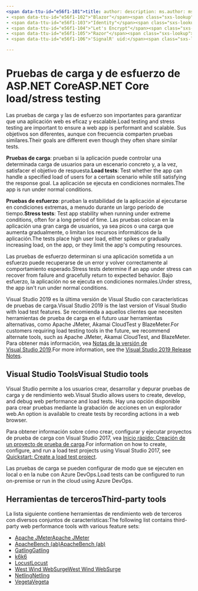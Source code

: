 ```yaml
---
<span data-ttu-id="e56f1-101">title: author: description: ms.author: ms.custom: ms.date: no-loc:</span><span class="sxs-lookup"><span data-stu-id="e56f1-101">title: author: description: ms.author: ms.custom: ms.date: no-loc:</span></span>
- <span data-ttu-id="e56f1-102">"Blazor"</span><span class="sxs-lookup"><span data-stu-id="e56f1-102">'Blazor'</span></span>
- <span data-ttu-id="e56f1-103">"Identity"</span><span class="sxs-lookup"><span data-stu-id="e56f1-103">'Identity'</span></span>
- <span data-ttu-id="e56f1-104">"Let's Encrypt"</span><span class="sxs-lookup"><span data-stu-id="e56f1-104">'Let's Encrypt'</span></span>
- <span data-ttu-id="e56f1-105">"Razor"</span><span class="sxs-lookup"><span data-stu-id="e56f1-105">'Razor'</span></span>
- <span data-ttu-id="e56f1-106">'SignalR' uid:</span><span class="sxs-lookup"><span data-stu-id="e56f1-106">'SignalR' uid:</span></span> 

---
```

# <a name="aspnet-core-loadstress-testing"></a><span data-ttu-id="e56f1-107">Pruebas de carga y de esfuerzo de ASP.NET Core</span><span class="sxs-lookup"><span data-stu-id="e56f1-107">ASP.NET Core load/stress testing</span></span>

<span data-ttu-id="e56f1-108">Las pruebas de carga y las de esfuerzo son importantes para garantizar que una aplicación web es eficaz y escalable.</span><span class="sxs-lookup"><span data-stu-id="e56f1-108">Load testing and stress testing are important to ensure a web app is performant and scalable.</span></span> <span data-ttu-id="e56f1-109">Sus objetivos son diferentes, aunque con frecuencia comparten pruebas similares.</span><span class="sxs-lookup"><span data-stu-id="e56f1-109">Their goals are different even though they often share similar tests.</span></span>

<span data-ttu-id="e56f1-110">**Pruebas de carga**: prueban si la aplicación puede controlar una determinada carga de usuarios para un escenario concreto y, a la vez, satisfacer el objetivo de respuesta.</span><span class="sxs-lookup"><span data-stu-id="e56f1-110">**Load tests**: Test whether the app can handle a specified load of users for a certain scenario while still satisfying the response goal.</span></span> <span data-ttu-id="e56f1-111">La aplicación se ejecuta en condiciones normales.</span><span class="sxs-lookup"><span data-stu-id="e56f1-111">The app is run under normal conditions.</span></span>

<span data-ttu-id="e56f1-112">**Pruebas de esfuerzo**: prueban la estabilidad de la aplicación al ejecutarse en condiciones extremas, a menudo durante un largo período de tiempo.</span><span class="sxs-lookup"><span data-stu-id="e56f1-112">**Stress tests**: Test app stability when running under extreme conditions, often for a long period of time.</span></span> <span data-ttu-id="e56f1-113">Las pruebas colocan en la aplicación una gran carga de usuarios, ya sea picos o una carga que aumenta gradualmente, o limitan los recursos informáticos de la aplicación.</span><span class="sxs-lookup"><span data-stu-id="e56f1-113">The tests place high user load, either spikes or gradually increasing load, on the app, or they limit the app's computing resources.</span></span>

<span data-ttu-id="e56f1-114">Las pruebas de esfuerzo determinan si una aplicación sometida a un esfuerzo puede recuperarse de un error y volver correctamente al comportamiento esperado.</span><span class="sxs-lookup"><span data-stu-id="e56f1-114">Stress tests determine if an app under stress can recover from failure and gracefully return to expected behavior.</span></span> <span data-ttu-id="e56f1-115">Bajo esfuerzo, la aplicación no se ejecuta en condiciones normales.</span><span class="sxs-lookup"><span data-stu-id="e56f1-115">Under stress, the app isn't run under normal conditions.</span></span>

<span data-ttu-id="e56f1-116">Visual Studio 2019 es la última versión de Visual Studio con características de pruebas de carga.</span><span class="sxs-lookup"><span data-stu-id="e56f1-116">Visual Studio 2019 is the last version of Visual Studio with load test features.</span></span> <span data-ttu-id="e56f1-117">Se recomienda a aquellos clientes que necesiten herramientas de prueba de carga en el futuro usar herramientas alternativas, como Apache JMeter, Akamai CloudTest y BlazeMeter.</span><span class="sxs-lookup"><span data-stu-id="e56f1-117">For customers requiring load testing tools in the future, we recommend alternate tools, such as Apache JMeter, Akamai CloudTest, and BlazeMeter.</span></span> <span data-ttu-id="e56f1-118">Para obtener más información, vea [Notas de la versión de Visual Studio 2019](/visualstudio/releases/2019/release-notes-v16.0#test-tools).</span><span class="sxs-lookup"><span data-stu-id="e56f1-118">For more information, see the [Visual Studio 2019 Release Notes](/visualstudio/releases/2019/release-notes-v16.0#test-tools).</span></span>

## <a name="visual-studio-tools"></a><span data-ttu-id="e56f1-119">Visual Studio Tools</span><span class="sxs-lookup"><span data-stu-id="e56f1-119">Visual Studio tools</span></span>

<span data-ttu-id="e56f1-120">Visual Studio permite a los usuarios crear, desarrollar y depurar pruebas de carga y de rendimiento web.</span><span class="sxs-lookup"><span data-stu-id="e56f1-120">Visual Studio allows users to create, develop, and debug web performance and load tests.</span></span> <span data-ttu-id="e56f1-121">Hay una opción disponible para crear pruebas mediante la grabación de acciones en un explorador web.</span><span class="sxs-lookup"><span data-stu-id="e56f1-121">An option is available to create tests by recording actions in a web browser.</span></span>

<span data-ttu-id="e56f1-122">Para obtener información sobre cómo crear, configurar y ejecutar proyectos de prueba de carga con Visual Studio 2017, vea [Inicio rápido: Creación de un proyecto de prueba de carga](/visualstudio/test/quickstart-create-a-load-test-project?view=vs-2017).</span><span class="sxs-lookup"><span data-stu-id="e56f1-122">For information on how to create, configure, and run a load test projects using Visual Studio 2017, see [Quickstart: Create a load test project](/visualstudio/test/quickstart-create-a-load-test-project?view=vs-2017).</span></span>

<span data-ttu-id="e56f1-123">Las pruebas de carga se pueden configurar de modo que se ejecuten en local o en la nube con Azure DevOps.</span><span class="sxs-lookup"><span data-stu-id="e56f1-123">Load tests can be configured to run on-premise or run in the cloud using Azure DevOps.</span></span>

## <a name="third-party-tools"></a><span data-ttu-id="e56f1-124">Herramientas de terceros</span><span class="sxs-lookup"><span data-stu-id="e56f1-124">Third-party tools</span></span>

<span data-ttu-id="e56f1-125">La lista siguiente contiene herramientas de rendimiento web de terceros con diversos conjuntos de características:</span><span class="sxs-lookup"><span data-stu-id="e56f1-125">The following list contains third-party web performance tools with various feature sets:</span></span>

* [<span data-ttu-id="e56f1-126">Apache JMeter</span><span class="sxs-lookup"><span data-stu-id="e56f1-126">Apache JMeter</span></span>](https://jmeter.apache.org/)
* [<span data-ttu-id="e56f1-127">ApacheBench (ab)</span><span class="sxs-lookup"><span data-stu-id="e56f1-127">ApacheBench (ab)</span></span>](https://httpd.apache.org/docs/2.4/programs/ab.html)
* [<span data-ttu-id="e56f1-128">Gatling</span><span class="sxs-lookup"><span data-stu-id="e56f1-128">Gatling</span></span>](https://gatling.io/)
* [<span data-ttu-id="e56f1-129">k6</span><span class="sxs-lookup"><span data-stu-id="e56f1-129">k6</span></span>](https://k6.io)
* [<span data-ttu-id="e56f1-130">Locust</span><span class="sxs-lookup"><span data-stu-id="e56f1-130">Locust</span></span>](https://locust.io/)
* [<span data-ttu-id="e56f1-131">West Wind WebSurge</span><span class="sxs-lookup"><span data-stu-id="e56f1-131">West Wind WebSurge</span></span>](https://websurge.west-wind.com/)
* [<span data-ttu-id="e56f1-132">Netling</span><span class="sxs-lookup"><span data-stu-id="e56f1-132">Netling</span></span>](https://github.com/hallatore/Netling)
* [<span data-ttu-id="e56f1-133">Vegeta</span><span class="sxs-lookup"><span data-stu-id="e56f1-133">Vegeta</span></span>](https://github.com/tsenart/vegeta)

